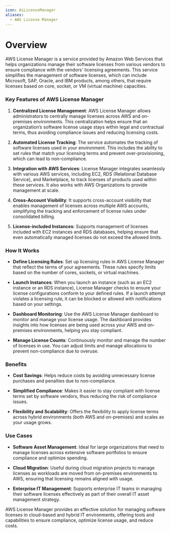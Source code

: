 ```yaml
---
icon: AiLicenseManager
aliases:
  - AWS License Manager
---
```

# Overview

AWS License Manager is a service provided by Amazon Web Services that helps organizations manage their software licenses from various vendors to ensure compliance with the vendors' licensing agreements. This service simplifies the management of software licenses, which can include Microsoft, SAP, Oracle, and IBM products, among others, that require licenses based on core, socket, or VM (virtual machine) capacities.

### Key Features of AWS License Manager

1. **Centralized License Management**: AWS License Manager allows administrators to centrally manage licenses across AWS and on-premises environments. This centralization helps ensure that an organization’s software license usage stays within legal and contractual terms, thus avoiding compliance issues and reducing licensing costs.
    
2. **Automated License Tracking**: The service automates the tracking of software licenses used in your environment. This includes the ability to set rules that match your licensing terms and prevent over-provisioning, which can lead to non-compliance.
    
3. **Integration with AWS Services**: License Manager integrates seamlessly with various AWS services, including EC2, RDS (Relational Database Service), and Marketplace, to track licenses of products used within these services. It also works with AWS Organizations to provide management at scale.
    
4. **Cross-Account Visibility**: It supports cross-account visibility that enables management of licenses across multiple AWS accounts, simplifying the tracking and enforcement of license rules under consolidated billing.
    
5. **License-included Instances**: Supports management of licenses included with EC2 instances and RDS databases, helping ensure that even automatically managed licenses do not exceed the allowed limits.
    

### How It Works

- **Define Licensing Rules**: Set up licensing rules in AWS License Manager that reflect the terms of your agreements. These rules specify limits based on the number of cores, sockets, or virtual machines.
    
- **Launch Instances**: When you launch an instance (such as an EC2 instance or an RDS instance), License Manager checks to ensure your license configurations conform to your defined rules. If a launch attempt violates a licensing rule, it can be blocked or allowed with notifications based on your settings.
    
- **Dashboard Monitoring**: Use the AWS License Manager dashboard to monitor and manage your license usage. The dashboard provides insights into how licenses are being used across your AWS and on-premises environments, helping you stay compliant.
    
- **Manage License Counts**: Continuously monitor and manage the number of licenses in use. You can adjust limits and manage allocations to prevent non-compliance due to overuse.
    

### Benefits

- **Cost Savings**: Helps reduce costs by avoiding unnecessary license purchases and penalties due to non-compliance.
    
- **Simplified Compliance**: Makes it easier to stay compliant with license terms set by software vendors, thus reducing the risk of compliance issues.
    
- **Flexibility and Scalability**: Offers the flexibility to apply license terms across hybrid environments (both AWS and on-premises) and scales as your usage grows.
    

### Use Cases

- **Software Asset Management**: Ideal for large organizations that need to manage licenses across extensive software portfolios to ensure compliance and optimize spending.
    
- **Cloud Migration**: Useful during cloud migration projects to manage licenses as workloads are moved from on-premises environments to AWS, ensuring that licensing remains aligned with usage.
    
- **Enterprise IT Management**: Supports enterprise IT teams in managing their software licenses effectively as part of their overall IT asset management strategy.
    

AWS License Manager provides an effective solution for managing software licenses in cloud-based and hybrid IT environments, offering tools and capabilities to ensure compliance, optimize license usage, and reduce costs.